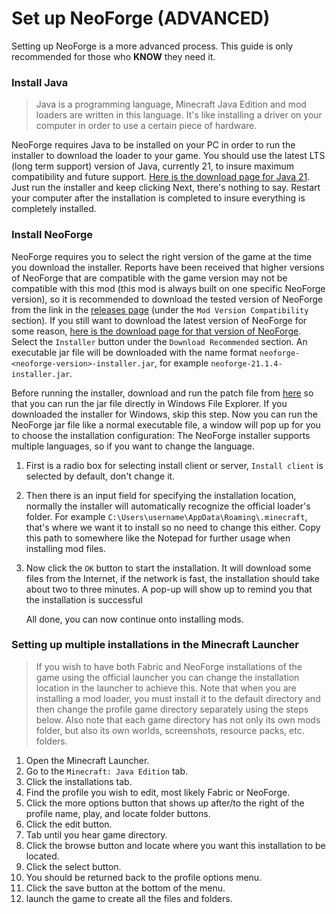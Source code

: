 # Set up NeoForge (ADVANCED)

Setting up NeoForge is a more advanced process. This guide is only recommended for those who **KNOW** they need it.

### Install Java

> Java is a programming language, Minecraft Java Edition and mod loaders are written in this language.
> It's like installing a driver on your computer in order to use a certain piece of hardware.

NeoForge requires Java to be installed on your PC in order to run the installer to download the loader to your game.
You should use the latest LTS (long term support) version of Java, currently 21, to insure maximum compatibility and future support.
[Here is the download page for Java 21](https://adoptium.net/temurin/releases/?os=any&arch=x64&version=21&package=jdk).
Just run the installer and keep clicking Next, there's nothing to say.
Restart your computer after the installation is completed to insure everything is completely installed.

### Install NeoForge

NeoForge requires you to select the right version of the game at the time you download the installer.
Reports have been received that higher versions of NeoForge that are compatible with the game version may not be compatible with this mod (this mod is always built on one specific NeoForge version), so it is recommended to download the tested version of NeoForge from the link in the [releases page](https://github.com/khanshoaib3/minecraft-access/releases/latest) (under the `Mod Version Compatibility` section).
If you still want to download the latest version of NeoForge for some reason, [here is the download page for that version of NeoForge](https://neoforged.net/).
Select the `Installer` button under the `Download Recommended` section.
An executable jar file will be downloaded with the name format `neoforge-<neoforge-version>-installer.jar`, for example `neoforge-21.1.4-installer.jar`.

Before running the installer, download and run the patch file from [here](https://johann.loefflmann.net/en/software/jarfix/index.html) so that you can run the jar file directly in Windows File Explorer. If you downloaded the installer for Windows, skip this step.
Now you can run the NeoForge jar file like a normal executable file, a window will pop up for you to choose the installation configuration:
The NeoForge installer supports multiple languages, so if you want to change the language.

1. First is a radio box for selecting install client or server, `Install client` is selected by default, don't change it.
2. Then there is an input field for specifying the installation location, normally the installer will automatically recognize the official loader's folder.
   For example `C:\Users\username\AppData\Roaming\.minecraft`, that's where we want it to install so no need to change this either.
   Copy this path to somewhere like the Notepad for further usage when installing mod files.
3. Now click the `OK` button to start the installation.
   It will download some files from the Internet, if the network is fast, the installation should take about two to three minutes.
   A pop-up will show up to remind you that the installation is successful

   All done, you can now continue onto installing mods.

### Setting up multiple installations in the Minecraft Launcher

> If you wish to have both Fabric and NeoForge installations of the game using the official launcher you can change the installation location in the launcher to achieve this.
> Note that when you are installing a mod loader, you must install it to the default directory and then change the profile game directory separately using the steps below.
> Also note that each game directory has not only its own mods folder, but also its own worlds, screenshots, resource packs, etc. folders.

1. Open the Minecraft Launcher.
2. Go to the `Minecraft: Java Edition` tab.
3. Click the installations tab.
4. Find the profile you wish to edit, most likely Fabric <game version> or NeoForge.
5. Click the more options button that shows up after/to the right of the profile name, play, and locate folder buttons.
6. Click the edit button.
7. Tab until you hear game directory.
8. Click the browse button and locate where you want this installation to be located.
9. Click the select button.
10. You should be returned back to the profile options menu.
11. Click the save button at the bottom of the menu.
12. launch the game to create all the files and folders.